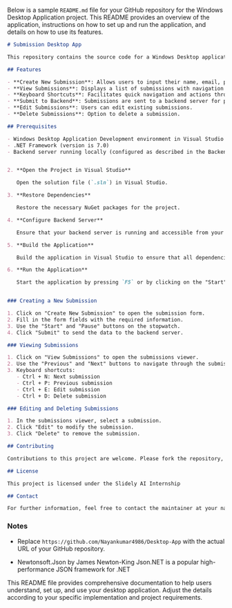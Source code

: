 Below is a sample `README.md` file for your GitHub repository for the Windows Desktop Application project. This README provides an overview of the application, instructions on how to set up and run the application, and details on how to use its features.

```markdown
# Submission Desktop App

This repository contains the source code for a Windows Desktop application developed in Visual Basic using Visual Studio. The application provides functionalities to create new form submissions, view existing submissions, and navigate through them using keyboard shortcuts.

## Features

- **Create New Submission**: Allows users to input their name, email, phone number, and GitHub repository link. It includes a stopwatch that can be started and paused.
- **View Submissions**: Displays a list of submissions with navigation buttons to view previous or next submissions.
- **Keyboard Shortcuts**: Facilitates quick navigation and actions through keyboard shortcuts.
- **Submit to Backend**: Submissions are sent to a backend server for processing and storage.
- **Edit Submissions**: Users can edit existing submissions.
- **Delete Submissions**: Option to delete a submission.

## Prerequisites

- Windows Desktop Application Development environment in Visual Studio
- .NET Framework (version is 7.0)
- Backend server running locally (configured as described in the Backend Server Description section)


2. **Open the Project in Visual Studio**

   Open the solution file (`.sln`) in Visual Studio.

3. **Restore Dependencies**

   Restore the necessary NuGet packages for the project.

4. **Configure Backend Server**

   Ensure that your backend server is running and accessible from your local machine. You may need to update the API URLs in the application settings to match the backend server's address.

5. **Build the Application**

   Build the application in Visual Studio to ensure that all dependencies are correctly resolved and the application is ready to run.

6. **Run the Application**

   Start the application by pressing `F5` or by clicking on the "Start" button in Visual Studio.


### Creating a New Submission

1. Click on "Create New Submission" to open the submission form.
2. Fill in the form fields with the required information.
3. Use the "Start" and "Pause" buttons on the stopwatch.
4. Click "Submit" to send the data to the backend server.

### Viewing Submissions

1. Click on "View Submissions" to open the submissions viewer.
2. Use the "Previous" and "Next" buttons to navigate through the submissions.
3. Keyboard shortcuts:
   - Ctrl + N: Next submission
   - Ctrl + P: Previous submission
   - Ctrl + E: Edit submission
   - Ctrl + D: Delete submission

### Editing and Deleting Submissions

1. In the submissions viewer, select a submission.
2. Click "Edit" to modify the submission.
3. Click "Delete" to remove the submission.

## Contributing

Contributions to this project are welcome. Please fork the repository, make your changes, and submit a pull request. For significant changes, please discuss your changes in an issue before proceeding.

## License

This project is licensed under the Slidely AI Internship

## Contact

For further information, feel free to contact the maintainer at your nayanK092@gmail.com

```

### Notes 
- Replace `https://github.com/Nayankumar4986/Desktop-App` with the actual URL of your GitHub repository.

- Newtonsoft.Json by James Newton-King
Json.NET is a popular high-performance JSON framework for .NET


This README file provides comprehensive documentation to help users understand, set up, and use your desktop application. Adjust the details according to your specific implementation and project requirements.
